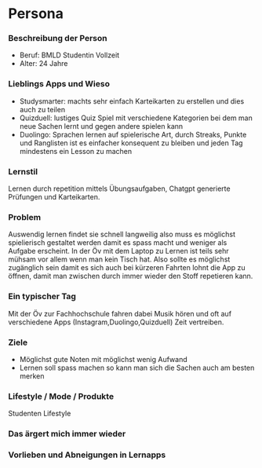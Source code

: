 # Persona

### Beschreibung der Person
- Beruf: BMLD Studentin Vollzeit
- Alter: 24 Jahre


### Lieblings Apps und Wieso 
- Studysmarter: machts sehr einfach Karteikarten zu erstellen und dies auch zu teilen
- Quizduell: lustiges Quiz Spiel mit verschiedene Kategorien bei dem man neue Sachen lernt und gegen andere spielen kann
- Duolingo: Sprachen lernen auf spielerische Art, durch Streaks, Punkte und Ranglisten ist es einfacher konsequent zu bleiben   und jeden Tag mindestens ein Lesson zu machen

### Lernstil 
Lernen durch repetition mittels Übungsaufgaben, Chatgpt generierte Prüfungen und Karteikarten.

### Problem
Auswendig lernen findet sie schnell langweilig also muss es möglichst spielierisch gestaltet werden damit es spass macht und weniger als Aufgabe erscheint.
In der Öv mit dem Laptop zu Lernen ist teils sehr mühsam vor allem wenn man kein Tisch hat. Also sollte es möglichst zugänglich sein damit es sich auch bei kürzeren Fahrten lohnt die App zu öffnen, damit man zwischen durch immer wieder den Stoff repetieren kann.

### Ein typischer Tag
Mit der Öv zur Fachhochschule fahren dabei Musik hören und oft auf verschiedene Apps (Instagram,Duolingo,Quizduell) Zeit vertreiben. 
    

### Ziele
- Möglichst gute Noten mit möglichst wenig Aufwand 
- Lernen soll spass machen so kann man sich die Sachen auch am besten merken

### Lifestyle / Mode / Produkte
Studenten Lifestyle 

### Das ärgert mich immer wieder

### Vorlieben und Abneigungen in Lernapps


